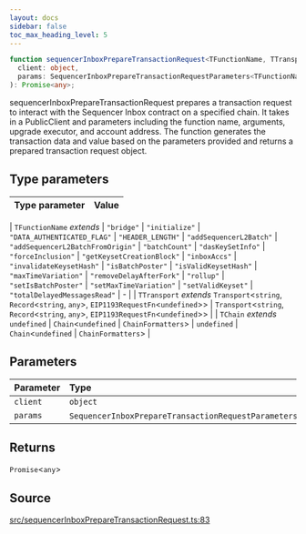 ```yaml
---
layout: docs
sidebar: false
toc_max_heading_level: 5
---
```


```ts
function sequencerInboxPrepareTransactionRequest<TFunctionName, TTransport, TChain>(
  client: object,
  params: SequencerInboxPrepareTransactionRequestParameters<TFunctionName>,
): Promise<any>;
```

sequencerInboxPrepareTransactionRequest prepares a transaction request to
interact with the Sequencer Inbox contract on a specified chain. It takes in
a PublicClient and parameters including the function name, arguments, upgrade
executor, and account address. The function generates the transaction data
and value based on the parameters provided and returns a prepared transaction
request object.

## Type parameters

| Type parameter | Value |
| :------------- | :---- |

| `TFunctionName` _extends_
\| `"bridge"`
\| `"initialize"`
\| `"DATA_AUTHENTICATED_FLAG"`
\| `"HEADER_LENGTH"`
\| `"addSequencerL2Batch"`
\| `"addSequencerL2BatchFromOrigin"`
\| `"batchCount"`
\| `"dasKeySetInfo"`
\| `"forceInclusion"`
\| `"getKeysetCreationBlock"`
\| `"inboxAccs"`
\| `"invalidateKeysetHash"`
\| `"isBatchPoster"`
\| `"isValidKeysetHash"`
\| `"maxTimeVariation"`
\| `"removeDelayAfterFork"`
\| `"rollup"`
\| `"setIsBatchPoster"`
\| `"setMaxTimeVariation"`
\| `"setValidKeyset"`
\| `"totalDelayedMessagesRead"` | - |
| `TTransport` _extends_ `Transport`\<`string`, `Record`\<`string`, `any`\>, `EIP1193RequestFn`\<`undefined`\>\> | `Transport`\<`string`, `Record`\<`string`, `any`\>, `EIP1193RequestFn`\<`undefined`\>\> |
| `TChain` _extends_ `undefined` \| `Chain`\<`undefined` \| `ChainFormatters`\> | `undefined` \| `Chain`\<`undefined` \| `ChainFormatters`\> |

## Parameters

| Parameter | Type                                                                   |
| :-------- | :--------------------------------------------------------------------- |
| `client`  | `object`                                                               |
| `params`  | `SequencerInboxPrepareTransactionRequestParameters`\<`TFunctionName`\> |

## Returns

`Promise`\<`any`\>

## Source

[src/sequencerInboxPrepareTransactionRequest.ts:83](https://github.com/OffchainLabs/arbitrum-orbit-sdk/blob/cfcbd32d6879cf7817a33b24f062a0fd879ea257/src/sequencerInboxPrepareTransactionRequest.ts#L83)
